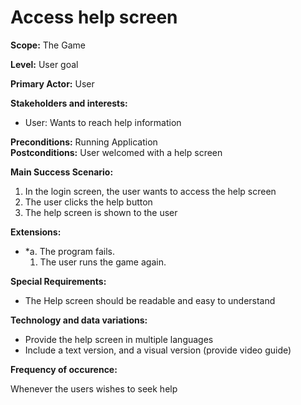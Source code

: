 # Access help screen

**Scope:** The Game

**Level:** User goal

**Primary Actor:** User

**Stakeholders and interests:**  
 - User: Wants to reach help information


**Preconditions:**  Running Application  
**Postconditions:** User welcomed with a help screen

**Main Success Scenario:**
1. In the login screen, the user wants to access the help screen
2. The user clicks the help button 
3. The help screen is shown to the user

**Extensions:**
* *a. The program fails.
   1. The user runs the game again.

**Special Requirements:**
- The Help screen should be readable and easy to understand 

**Technology and data variations:**
- Provide the help screen in multiple languages
- Include a text version, and a visual version (provide video guide)

**Frequency of occurence:**

Whenever the users wishes to seek help

